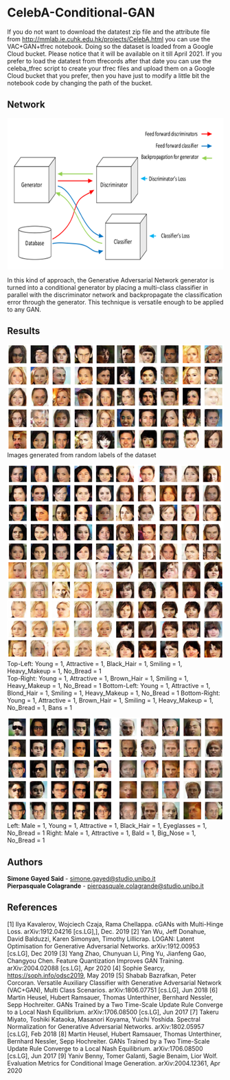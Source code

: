 # CelebA-Conditional-GAN



If you do not want to download the datatest zip file and the attribute file from http://mmlab.ie.cuhk.edu.hk/projects/CelebA.html you can use the VAC+GAN+tfrec notebook. Doing so the dataset is loaded from a Google Cloud bucket. Please notice that it will be available on it till April 2021. If you prefer to load the datatest from tfrecords after that date you can use the celeba_tfrec script to create your tfrec files and upload them on a Google Cloud bucket that you prefer, then you have just to modify a little bit the notebook code by changing the path of the bucket.




## Network

![Image description](Images/Picture1.png)

In this kind of approach, the Generative Adversarial Network generator is turned into a conditional generator by placing a multi-class classifier in parallel with the discriminator network and backpropagate the classification error through the generator. This technique is versatile enough to be applied to any GAN.

## Results

![Image description](Images/Picture3.png)
Images generated from random labels of the dataset

![Image description](Images/Picture2.png)
Top-Left: Young = 1, Attractive = 1, Black_Hair  = 1, Smiling = 1, Heavy_Makeup = 1, No_Bread = 1  
Top-Right: Young = 1, Attractive = 1, Brown_Hair  = 1, Smiling = 1, Heavy_Makeup = 1, No_Bread = 1
Bottom-Left: Young = 1, Attractive = 1, Blond_Hair  = 1, Smiling = 1, Heavy_Makeup = 1, No_Bread = 1 
Bottom-Right: Young = 1, Attractive = 1, Brown_Hair  = 1, Smiling = 1, Heavy_Makeup = 1, No_Bread = 1, Bans = 1

![Image description](Images/Picture4.png)
Left: Male = 1, Young = 1, Attractive = 1, Black_Hair  = 1, Eyeglasses = 1, No_Bread = 1 
Right: Male = 1, Attractive = 1, Bald = 1, Big_Nose = 1, No_Bread = 1





## Authors

**Simone Gayed Said** - simone.gayed@studio.unibo.it </br>
**Pierpasquale Colagrande** - pierpasquale.colagrande@studio.unibo.it </br>

## References
[1] 	Ilya Kavalerov, Wojciech Czaja, Rama Chellappa. cGANs with Multi-Hinge Loss. 	arXiv:1912.04216 [cs.LG],], Dec. 2019
[2] 	Yan Wu, Jeff Donahue, David Balduzzi, Karen Simonyan, Timothy Lillicrap. LOGAN: Latent Optimisation for Generative Adversarial Networks. arXiv:1912.00953 [cs.LG], Dec 2019
[3] 	Yang Zhao, Chunyuan Li, Ping Yu, Jianfeng Gao, Changyou Chen. Feature Quantization Improves GAN Training. arXiv:2004.02088 [cs.LG], Apr 2020
[4] 	Sophie Searcy, https://soph.info/odsc2019, May 2019
[5] 	Shabab Bazrafkan, Peter Corcoran. Versatile Auxiliary Classifier with Generative Adversarial Network (VAC+GAN), Multi Class Scenarios. arXiv:1806.07751 [cs.LG], Jun 2018
[6] 	Martin Heusel, Hubert Ramsauer, Thomas Unterthiner, Bernhard Nessler, Sepp Hochreiter. GANs Trained by a Two Time-Scale Update Rule Converge to a Local Nash Equilibrium.  arXiv:1706.08500 [cs.LG], Jun 2017
[7] 	Takeru Miyato, Toshiki Kataoka, Masanori Koyama, Yuichi Yoshida. Spectral Normalization for Generative Adversarial Networks.  arXiv:1802.05957 [cs.LG], Feb 2018
[8] 	Martin Heusel, Hubert Ramsauer, Thomas Unterthiner, Bernhard Nessler, Sepp Hochreiter. GANs Trained by a Two Time-Scale Update Rule Converge to a Local Nash Equilibrium.  arXiv:1706.08500 [cs.LG], Jun 2017
[9] 		Yaniv Benny, Tomer Galanti, Sagie Benaim, Lior Wolf. Evaluation Metrics for	Conditional Image Generation. arXiv:2004.12361, Apr 2020



